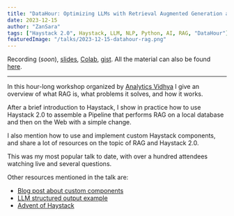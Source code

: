 ```yaml
---
title: "DataHour: Optimizing LLMs with Retrieval Augmented Generation and Haystack 2.0"
date: 2023-12-15
author: "ZanSara"
tags: ["Haystack 2.0", Haystack, LLM, NLP, Python, AI, RAG, "DataHour"]
featuredImage: "/talks/2023-12-15-datahour-rag.png"
---
```


Recording (*soon*), [slides](https://drive.google.com/file/d/1n1tbiUW2wZPGC49WK9pYEIZlZuCER-hu/view?usp=sharing), [Colab](https://drive.google.com/file/d/17FXuS7X70UF02IYmOr-yEDQYg_gp9cFv/view?usp=sharing), [gist](https://gist.github.com/ZanSara/6075d418c1494e780f7098db32bc6cf6). All the material can also be found [here](https://drive.google.com/drive/folders/1KwCEDTCsm9hrRaFUPHpzdTpVsOJSnvGk?usp=drive_link).

---

In this hour-long workshop organized by [Analytics Vidhya](https://www.analyticsvidhya.com/) I give an overview of what RAG is, what problems it solves, and how it works. 

After a brief introduction to Haystack, I show in practice how to use Haystack 2.0 to assemble a Pipeline that performs RAG on a local database and then on the Web with a simple change. 

I also mention how to use and implement custom Haystack components, and share a lot of resources on the topic of RAG and Haystack 2.0.

This was my most popular talk to date, with over a hundred attendees watching live and several questions.

Other resources mentioned in the talk are:
- [Blog post about custom components](https://haystack.deepset.ai/blog/customizing-rag-to-summarize-hacker-news-posts-with-haystack2?utm_campaign=developer-relations&utm_source=data-hour-event&utm_medium=webinar)
- [LLM structured output example](https://haystack.deepset.ai/tutorials/28_structured_output_with_loop?utm_campaign=developer-relations&utm_source=data-hour-event&utm_medium=webinar)
- [Advent of Haystack](https://haystack.deepset.ai/advent-of-haystack?utm_campaign=developer-relations&utm_source=data-hour-event&utm_medium=webinar)
